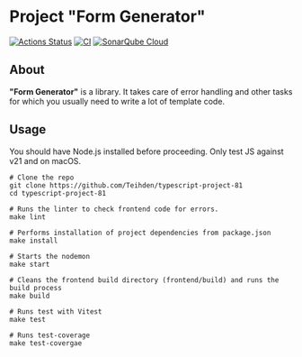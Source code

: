 # Project "Form Generator"
[![Actions Status](https://github.com/Teihden/typescript-project-81/actions/workflows/hexlet-check.yml/badge.svg)](https://github.com/Teihden/typescript-project-81/actions/workflows/hexlet-check.yml)
[![CI](https://github.com/Teihden/typescript-project-81/actions/workflows/ci.yml/badge.svg)](https://github.com/Teihden/typescript-project-81/actions/workflows/ci.yml)
[![SonarQube Cloud](https://sonarcloud.io/images/project_badges/sonarcloud-light.svg)](https://sonarcloud.io/summary/new_code?id=Teihden_typescript-project-81)

## About
**"Form Generator"** is a library. It takes care of error handling and other tasks for which you usually need to write a lot of template code.

## Usage

You should have Node.js installed before proceeding. Only test JS against v21 and on macOS.

```shell
# Clone the repo
git clone https://github.com/Teihden/typescript-project-81
cd typescript-project-81

# Runs the linter to check frontend code for errors.
make lint

# Performs installation of project dependencies from package.json
make install

# Starts the nodemon
make start

# Cleans the frontend build directory (frontend/build) and runs the build process
make build

# Runs test with Vitest
make test

# Runs test-coverage
make test-covergae
```
